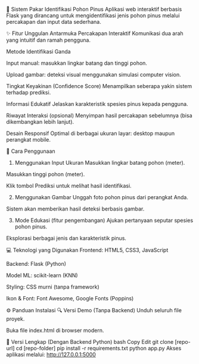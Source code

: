 🌲 Sistem Pakar Identifikasi Pohon Pinus
Aplikasi web interaktif berbasis Flask yang dirancang untuk mengidentifikasi jenis pohon pinus melalui percakapan dan input data sederhana.



✨ Fitur Unggulan
Antarmuka Percakapan Interaktif
Komunikasi dua arah yang intuitif dan ramah pengguna.

Metode Identifikasi Ganda

Input manual: masukkan lingkar batang dan tinggi pohon.

Upload gambar: deteksi visual menggunakan simulasi computer vision.

Tingkat Keyakinan (Confidence Score)
Menampilkan seberapa yakin sistem terhadap prediksi.

Informasi Edukatif
Jelaskan karakteristik spesies pinus kepada pengguna.

Riwayat Interaksi (opsional)
Menyimpan hasil percakapan sebelumnya (bisa dikembangkan lebih lanjut).

Desain Responsif
Optimal di berbagai ukuran layar: desktop maupun perangkat mobile.

🚀 Cara Penggunaan
1. Menggunakan Input Ukuran
Masukkan lingkar batang pohon (meter).

Masukkan tinggi pohon (meter).

Klik tombol Prediksi untuk melihat hasil identifikasi.

2. Menggunakan Gambar
Unggah foto pohon pinus dari perangkat Anda.

Sistem akan memberikan hasil deteksi berbasis gambar.

3. Mode Edukasi (fitur pengembangan)
Ajukan pertanyaan seputar spesies pohon pinus.

Eksplorasi berbagai jenis dan karakteristik pinus.

💻 Teknologi yang Digunakan
Frontend: HTML5, CSS3, JavaScript

Backend: Flask (Python)

Model ML: scikit-learn (KNN)

Styling: CSS murni (tanpa framework)

Ikon & Font: Font Awesome, Google Fonts (Poppins)

⚙️ Panduan Instalasi
🔍 Versi Demo (Tanpa Backend)
Unduh seluruh file proyek.

Buka file index.html di browser modern.

🧠 Versi Lengkap (Dengan Backend Python)
bash
Copy
Edit
git clone [repo-url]
cd [repo-folder]
pip install -r requirements.txt
python app.py
Akses aplikasi melalui: http://127.0.0.1:5000

